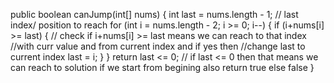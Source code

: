 public boolean canJump(int[] nums) {
int last = nums.length - 1; // last index/ position to reach
for (int i = nums.length - 2; i >= 0; i--) {
if (i+nums[i] >= last) { // check if i+nums[i] >= last means we can reach to that index
//with curr value and from current index and if yes then
//change last to current index
last = i;
}
}
return last <= 0; // if last <= 0  then that means we can reach to solution if we start from begining also return true else false
}